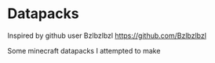 # Datapacks
 
Inspired by github user Bzlbzlbzl
https://github.com/Bzlbzlbzl

Some minecraft datapacks I attempted to make